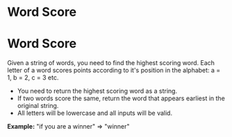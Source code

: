 # Word Score

# Word Score
Given a string of words, you need to find the highest scoring word. Each letter of a word scores points according to it's position in the alphabet: a = 1, b = 2, c = 3 etc.
- You need to return the highest scoring word as a string.
- If two words score the same, return the word that appears earliest in the original string.
- All letters will be lowercase and all inputs will be valid.


**Example:**
"if you are a winner" => "winner"